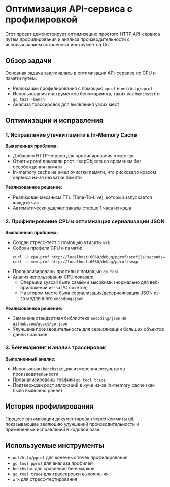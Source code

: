 # Оптимизация API-сервиса с профилировкой

Этот проект демонстрирует оптимизацию простого HTTP API-сервиса путем профилирования и анализа производительности с использованием встроенных инструментов Go.

## Обзор задачи

Основная задача заключалась в оптимизации API-сервиса по CPU и памяти путем:
- Реализации профилирования с помощью `pprof` и `net/http/pprof`
- Использования инструментов бенчмаркинга, таких как `benchstat` и `go test -bench`
- Анализа трассировок для выявления узких мест

## Оптимизации и исправления

### 1. Исправление утечки памяти в In-Memory Cache

**Выявленная проблема:**
- Добавлен HTTP-сервер для профилирования в `main.go`
- Отчеты pprof показали рост HeapObjects со временем без освобождения памяти
- In-memory cache не имел очистки памяти, что рисковало крахом сервиса из-за нехватки памяти

**Реализованное решение:**
- Реализован механизм TTL (Time-To-Live), который запускается каждый час
- Автоматически удаляет заказы старше 1 часа из кэша

### 2. Профилирование CPU и оптимизация сериализации JSON

**Выявленная проблема:**
- Создан стресс-тест с помощью утилиты `wrk`
- Собран профили CPU и памяти:
  ```bash
  curl -o cpu.prof http://localhost:6060/debug/pprof/profile?seconds=30
  curl -o mem.prof http://localhost:6060/debug/pprof/heap
  ```
- Проанализированы профили с помощью `go tool`
- Анализ использования CPU показал:
  - Операции syscall были самыми высокими (нормально для веб-приложений из-за I/O сокетов)
  - На втором месте была сериализация/десериализация JSON из-за медленного `encoding/json`

**Реализованное решение:**
- Заменена стандартная библиотека `encoding/json` на `github.com/goccy/go-json`
- Улучшена производительность для сериализации больших объектов данных заказов

### 3. Бенчмаркинг и анализ трассировок

**Выполненный анализ:**
- Использован `benchstat` для измерения результатов производительности
- Проанализированы графики `go tool trace`
- Подтвержден рост аллокаций в куче из-за in-memory cache (как было выявлено ранее)

## История профилирования

Процесс оптимизации документирован через коммиты git, показывающие эволюцию улучшений производительности и примененных исправлений в кодовой базе.

## Используемые инструменты

- `net/http/pprof` для конечных точек профилирования
- `go tool pprof` для анализа профилей
- `benchstat` для сравнения бенчмарков
- `go tool trace` для трассировки выполнения
- `wrk` для стресс-тестирования
